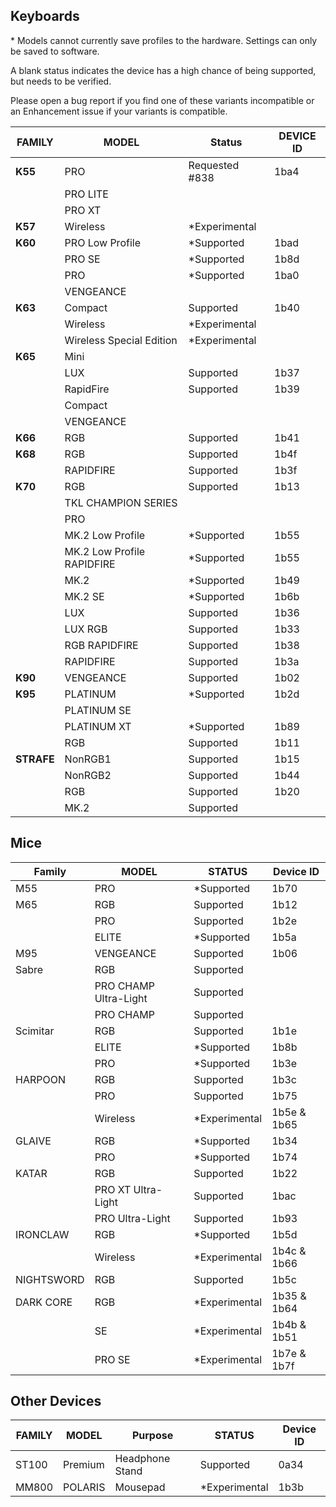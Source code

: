 ## Keyboards
\* Models cannot currently save profiles to the hardware. Settings can only be saved to software.

A blank status indicates the device has a high chance of being supported, but needs to be verified.

Please open a bug report if you find one of these variants incompatible or an Enhancement issue if your variants is compatible. 

| FAMILY   | MODEL                      | Status            | DEVICE ID   |
|----------|----------------------------|-------------------|-------------|
|**K55**   | PRO                        | Requested #838    | 1ba4        |
|          | PRO LITE                   |                   |             |
|          | PRO XT                     |                   |             |
|**K57**   | Wireless                   | *Experimental     |             |
|**K60**   | PRO Low Profile            | *Supported        | 1bad        |
|          | PRO SE                     | *Supported        | 1b8d        |
|          | PRO                        | *Supported        | 1ba0        |
|          | VENGEANCE                  |                   |             |
|**K63**   | Compact                    | Supported         | 1b40        |
|          | Wireless                   | *Experimental     |             |
|          | Wireless Special Edition   | *Experimental     |             |
|**K65**   | Mini                       |                   |             |
|          | LUX                        | Supported         | 1b37        |
|          | RapidFire                  | Supported         | 1b39        |
|          | Compact                    |                   |             |
|          | VENGEANCE                  |                   |             |
|**K66**   | RGB                        | Supported         | 1b41        |
|**K68**   | RGB                        | Supported         | 1b4f        |
|          | RAPIDFIRE                  | Supported         | 1b3f        |
|**K70**   | RGB                        | Supported         | 1b13        |
|          | TKL CHAMPION SERIES        |                   |             |
|          | PRO                        |                   |             |
|          | MK.2 Low Profile           | *Supported        | 1b55        |
|          | MK.2 Low Profile RAPIDFIRE | *Supported        | 1b55        |
|          | MK.2                       | *Supported        | 1b49        |
|          | MK.2 SE                    | *Supported        | 1b6b        |
|          | LUX                        | Supported         | 1b36        |
|          | LUX RGB                    | Supported         | 1b33        |
|          | RGB RAPIDFIRE              | Supported         | 1b38        |
|          | RAPIDFIRE                  | Supported         | 1b3a        |
|**K90**   | VENGEANCE                  | Supported         | 1b02        |
|**K95**   | PLATINUM                   | *Supported        | 1b2d        |
|          | PLATINUM SE                |                   |             |
|          | PLATINUM XT                | *Supported        | 1b89        |
|          | RGB                        | Supported         | 1b11        |
|**STRAFE**| NonRGB1                    | Supported         | 1b15        |
|          | NonRGB2                    | Supported         | 1b44        |
|          | RGB                        | Supported         | 1b20        |
|          | MK.2                       | Supported         |             |

## Mice
| Family       | MODEL                   | STATUS              | Device ID   |
|--------------|-------------------------|---------------------|-------------|
| M55          | PRO                     | *Supported          | 1b70        |
| M65          | RGB                     | Supported           | 1b12        |
|              | PRO                     | Supported           | 1b2e        |
|              | ELITE                   | *Supported          | 1b5a        |
| M95          | VENGEANCE               | Supported           | 1b06        |
| Sabre        | RGB                     | Supported           |             |
|              | PRO CHAMP Ultra-Light   | Supported           |             |
|              | PRO CHAMP               | Supported           |             |
| Scimitar     | RGB                     | Supported           | 1b1e        |
|              | ELITE                   | *Supported          | 1b8b        |
|              | PRO                     | *Supported          | 1b3e        |
| HARPOON      | RGB                     | Supported           | 1b3c        |
|              | PRO                     | Supported           | 1b75        |
|              | Wireless                | *Experimental       | 1b5e & 1b65 |
| GLAIVE       | RGB                     | *Supported          | 1b34        |
|              | PRO                     | *Supported          | 1b74        |
| KATAR        | RGB                     | Supported           | 1b22        |
|              | PRO XT Ultra-Light      | Supported           | 1bac        |
|              | PRO Ultra-Light         | Supported           | 1b93        |
| IRONCLAW     | RGB                     | *Supported          | 1b5d        |
|              | Wireless                | *Experimental       | 1b4c & 1b66 |
| NIGHTSWORD   | RGB                     | Supported           | 1b5c        |         
| DARK CORE    | RGB                     | *Experimental       | 1b35 & 1b64 |
|              | SE                      | *Experimental       | 1b4b & 1b51 |
|              | PRO SE                  | *Experimental       | 1b7e & 1b7f |

## Other Devices
| FAMILY  | MODEL     | Purpose         | STATUS            | Device ID   |
|---------|-----------|-----------------|-------------------|-------------|
|ST100    |Premium    | Headphone Stand | Supported         | 0a34        |
|MM800    |POLARIS    | Mousepad        | *Experimental     | 1b3b        |
